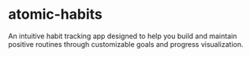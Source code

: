 # atomic-habits
An intuitive habit tracking app designed to help you build and maintain positive routines through customizable goals and progress visualization.
